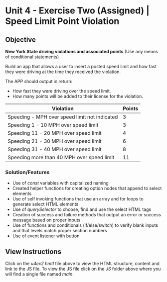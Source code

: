 # Unit 4 - Exercise Two (Assigned) | Speed Limit Point Violation

## Objective

**New York State driving violations and associated points** (Use any means of conditional statements)

Build an app that allows a user to insert a posted speed limit and how fast they were driving at the time they received the violation.

The APP should output in return:

- How fast they were driving over the speed limit.
- How many points will be added to their license for the violation.

| **Violation**                                 | **Points** |
| --------------------------------------------- | ---------- |
| Speeding - MPH over speed limit not indicated | 3          |
| Speeding 1 - 10 MPH over speed limit          | 3          |
| Speeding 11 - 20 MPH over speed limit         | 4          |
| Speeding 21 - 30 MPH over speed limit         | 6          |
| Speeding 31 - 40 MPH over speed limit         | 8          |
| Speeding more than 40 MPH over speed limit    | 11         |

### Solution/Features

- Use of _const_ variables with capitalized naming
- Created helper functions for creating option nodes that append to select elements
- Use of self invoking functions that use an array and for loops to generate select HTML elements
- Use of _querySelector_ to choose, find and use the select HTML tags
- Creation of success and failure methods that output an error or success message based on proper inputs
- Use of functions and conditionals (if/else/switch) to verify blank inputs and that levels match proper section numbers
- Use of event listener with button

## View Instructions

Click on the _u4ex2.hmtl_ file above to view the HTML structure, content and link to the JS file. To view the JS file click on the _JS_ folder above where you will find a single file named _main_.
